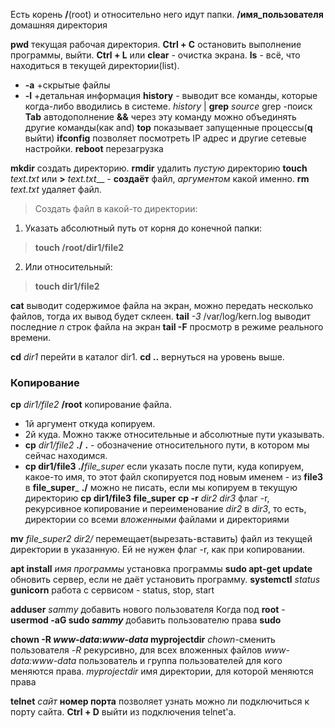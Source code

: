 Есть корень __/__(root) и относительно него идут папки.
__/имя_пользователя__ домашняя директория

__pwd__ текущая рабочая директория.
__Ctrl + C__ остановить выполнение программы, выйти.
__Ctrl + L__ или __clear__ - очистка экрана.
__ls__ - всё, что находиться в текущей директории(list).
- __-a__ +скрытые файлы
- __-l__ +детальная информация 
__history__ - выводит все команды, которые  когда-либо вводились в системе.
_history_ | __grep__ _source_ grep -поиск
__Tab__ автодополнение
__&&__ через эту команду можно объединять другие команды(как and)
__top__ показывает запущенные процессы(__q__ выйти)
__ifconfig__ позволяет посмотреть IP адрес и другие сетевые настройки.
__reboot__ перезагрузка

__mkdir__ создать директорию.
__rmdir__ удалить _пустую_ директорию
__touch__ _text.txt_ или __>__ _text.txt___ - __создаёт__ файл, _аргументом_ какой именно.
__rm__ _text.txt_ удаляет файл.
>Создать файл в какой-то директории:
 1) Указать абсолютный путь от корня до конечной папки:
> __touch /root/dir1/file2__
 2) Или относительный:
> __touch dir1/file2__

__cat__ выводит содержимое файла на экран, можно передать несколько файлов, тогда их вывод будет склеен.
__tail__ _-3_ /var/log/kern.log выводит последние _n_ строк файла на экран
__tail -F__ просмотр в режиме реального времени.


__cd__ _dir1_ перейти в каталог dir1.
__cd ..__ вернуться на уровень выше.

### Копирование
__cp__ _dir1/file2_ __/root__ копирование файла.
- 1й аргумент откуда копируем.
- 2й куда. Можно также относительные и абсолютные пути указывать.
- __cp__ _dir1/file2_ __./__
__.__ - обозначение относительного пути, в котором мы сейчас находимся.
- __cp dir1/file3 ./__*file_super* если указать после пути, куда копируем, какое-то имя, то этот файл скопируется под новым именем - из __file3__ в __file_super___
__./__ можно не писать, если мы копируем в текущую директорию
__cp dir1/file3 file_super__
__cp -r__ _dir2 dir3_ флаг -r, рекурсивное копирование и переименование _dir2_ в _dir3_, то есть, директории со всеми _вложенными_ файлами и директориями

__mv__ _file_super2 dir2/_ перемещает(вырезать-вставить) файл из текущей директории в указанную. Ей не нужен флаг -r, как при копировании.


__apt install__ _имя программы_ установка программы
__sudo apt-get update__ обновить сервер, если не даёт установить программу.
__systemctl__ _status_ __gunicorn__ работа с сервисом - status, stop, start

__adduser__ _sammy_ добавить нового пользователя
Когда под __root__ - __usermod -aG sudo _sammy___  добавить пользователю права __sudo__

__chown -R _www-data_:_www-data_ myprojectdir__ 
 _chown_-сменить пользователя
 _-R_ рекурсивно, для всех вложенных файлов
 _www-data:www-data_ пользователь и группа пользователей для кого меняются права.
 _myprojectdir_ имя директории, для которой меняются права

__telnet__ _сайт_ __номер порта__ позволяет узнать можно ли подключиться к порту сайта.
__Ctrl + D__ выйти из подключения telnet'a.




















